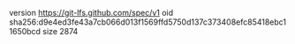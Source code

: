 version https://git-lfs.github.com/spec/v1
oid sha256:d9e4ed3fe43a7cb066d013f1569ffd5750d137c373408efc85418ebc11650bcd
size 2874
